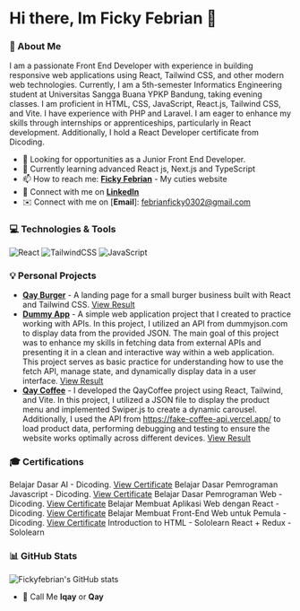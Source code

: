 # Hi there, Im Ficky Febrian 👋

### 🚀 About Me
I am a passionate Front End Developer with experience in building responsive web applications using React, Tailwind CSS, and other modern web technologies. Currently, I am a 5th-semester Informatics Engineering student at Universitas Sangga Buana YPKP Bandung, taking evening classes. I am proficient in HTML, CSS, JavaScript, React.js, Tailwind CSS, and Vite. I have experience with PHP and Laravel. I am eager to enhance my skills through internships or apprenticeships, particularly in React development. Additionally, I hold a React Developer certificate from Dicoding.

- 💼 Looking for opportunities as a Junior Front End Developer.
- 🌱 Currently learning advanced React js, Next.js and TypeScript
- 📫 How to reach me: [**Ficky Febrian**](https://fickyfebrian.netlify.app/) - My cuties website
- 🔗 Connect with me on [**LinkedIn**](https://www.linkedin.com/in/ficky-febrian-410592213/)
- ✉️ Connect with me on [**Email**]: febrianficky0302@gmail.com


### 💻 Technologies & Tools
![React](https://img.shields.io/badge/React-20232A?style=for-the-badge&logo=react&logoColor=61DAFB)
![TailwindCSS](https://img.shields.io/badge/Tailwind_CSS-38B2AC?style=for-the-badge&logo=tailwind-css&logoColor=white)
![JavaScript](https://img.shields.io/badge/JavaScript-323330?style=for-the-badge&logo=javascript&logoColor=F7DF1E)


### 💡 Personal Projects
- [**Qay Burger**](https://github.com/fickyfebrian/qayburger) - A landing page for a small burger business built with React and Tailwind CSS. [View Result](qayburger.netlify.app)
- [**Dummy App**](https://github.com/fickyfebrian/dummyapp) - A simple web application project that I created to practice working with APIs. In this project, I utilized an API from dummyjson.com to display data from the provided JSON. The main goal of this project was to enhance my skills in fetching data from external APIs and presenting it in a clean and interactive way within a web application. This project serves as basic practice for understanding how to use the fetch API, manage state, and dynamically display data in a user interface. [View Result](qayemidummyapp.netlify.app)
-  [**Qay Coffee**](https://github.com/fickyfebrian/qaycoffee) -  I developed the QayCoffee project using React, Tailwind, and Vite. In this project, I utilized a JSON file to display the product menu and implemented Swiper.js to create a dynamic carousel. Additionally, I used the API from https://fake-coffee-api.vercel.app/ to load product data, performing debugging and testing to ensure the website works optimally across different devices. [View Result](qaycoffee.netlify.app)

### 🎓 Certifications
Belajar Dasar AI - Dicoding. [View Certificate](https://www.dicoding.com/certificates/07Z64L77MPQR)
Belajar Dasar Pemrograman Javascript - Dicoding. [View Certificate](https://www.dicoding.com/certificates/JMZV3Y3RQPN9)
Belajar Dasar Pemrograman Web - Dicoding. [View Certificate](https://www.dicoding.com/certificates/07Z60NR1RZQR)
Belajar Membuat Aplikasi Web dengan React - Dicoding. [View Certificate](https://www.dicoding.com/certificates/N9ZOYDMKDPG5)
Belajar Membuat Front-End Web untuk Pemula - Dicoding. [View Certificate](https://www.dicoding.com/certificates/6RPNYK4LRZ2M)
Introduction to HTML - Sololearn
React + Redux - Sololearn

### 📊 GitHub Stats
![Fickyfebrian's GitHub stats](https://github-readme-stats.vercel.app/api?username=fickyfebrian&show_icons=true&theme=radical)

- 👦 Call Me **Iqay** or **Qay**
